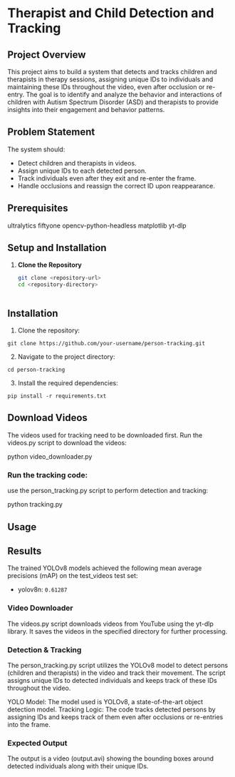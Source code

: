 # Therapist and Child Detection and Tracking

## Project Overview
This project aims to build a system that detects and tracks children and therapists in therapy sessions, assigning unique IDs to individuals and maintaining these IDs throughout the video, even after occlusion or re-entry. The goal is to identify and analyze the behavior and interactions of children with Autism Spectrum Disorder (ASD) and therapists to provide insights into their engagement and behavior patterns.

## Problem Statement
The system should:
- Detect children and therapists in videos.
- Assign unique IDs to each detected person.
- Track individuals even after they exit and re-enter the frame.
- Handle occlusions and reassign the correct ID upon reappearance.

## Prerequisites
ultralytics
fiftyone
opencv-python-headless
matplotlib
yt-dlp


## Setup and Installation

1. **Clone the Repository**
   ```bash
   git clone <repository-url>
   cd <repository-directory>



## Installation
1. Clone the repository:
```
git clone https://github.com/your-username/person-tracking.git
```
2. Navigate to the project directory:
```
cd person-tracking
```
3. Install the required dependencies:
```
pip install -r requirements.txt
```

## Download Videos 

 The videos used for tracking need to be downloaded first. 
 Run the videos.py script to download the videos:

python video_downloader.py

###  Run the tracking code:

 use the person_tracking.py script to perform detection and tracking:

python tracking.py

## Usage



## Results

The trained YOLOv8 models achieved the following mean average precisions (mAP) on the test_videos test set:
- yolov8n: `0.61287`



### Video Downloader

The videos.py script downloads videos from YouTube using the yt-dlp library. It saves the videos in the specified directory for further processing.

### Detection & Tracking

The person_tracking.py script utilizes the YOLOv8 model to detect persons (children and therapists) in the video and track their movement. The script assigns unique IDs to detected individuals and keeps track of these IDs throughout the video.

YOLO Model: The model used is YOLOv8, a state-of-the-art object detection model.
Tracking Logic: The code tracks detected persons by assigning IDs and keeps track of them even after occlusions or re-entries into the frame.

### Expected Output

The output is a video (output.avi) showing the bounding boxes around detected individuals along with their unique IDs.